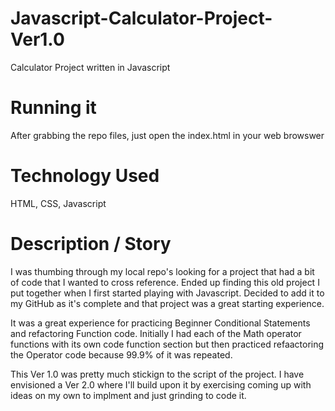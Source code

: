 # Javascript-Calculator-Project-Ver1.0
Calculator Project written in Javascript 


# Running it
After grabbing the repo files, just open the index.html in your web browswer

# Technology Used
HTML, CSS, Javascript

# Description / Story
I was thumbing through my local repo's looking for a project that had a bit of code that I wanted to cross reference.  Ended up finding this old project I put together when I first started playing with Javascript.  Decided to add it to my GitHub as it's complete and that project was a great starting experience.

It was a great experience for practicing Beginner Conditional Statements and refactoring Function code.  Initially I had each of the Math operator functions with its own code function section but then practiced refaactoring the Operator code because 99.9% of it was repeated.  

This Ver 1.0 was pretty much stickign to the script of the project.  I have envisioned a Ver 2.0 where I'll build upon it by exercising coming up with ideas on my own to implment and just grinding to code it.

